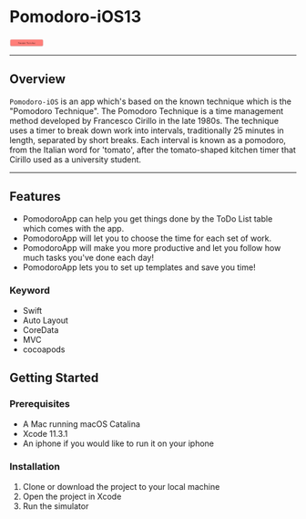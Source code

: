 # Pomodoro-iOS13
<div style="width: 100px; height 60px;"><img src="https://github.com/Aviad94/Pomodoro-iOS13/blob/master/Demo/Pomodoro%20Header.png" width="60%" height="60%" align="center"></div>

---


## Overview

`Pomodoro-iOS` is an app which's based on the known technique which is the "Pomodoro Technique". The Pomodoro Technique is a time management method developed by Francesco Cirillo in the late 1980s. The technique uses a timer to break down work into intervals, traditionally 25 minutes in length, separated by short breaks. Each interval is known as a pomodoro, from the Italian word for 'tomato', after the tomato-shaped kitchen timer that Cirillo used as a university student.

---
## Features

- PomodoroApp can help you get things done by the ToDo List table which comes with the app.
- PomodoroApp will let you to choose the time for each set of work.
- PomodoroApp will make you more productive and let you follow how much tasks you've done each day!
- PomodoroApp lets you to set up templates and save you time!


### Keyword
- Swift
- Auto Layout
- CoreData
- MVC
- cocoapods


## Getting Started

### Prerequisites

- A Mac running macOS Catalina 
- Xcode 11.3.1
- An iphone if you would like to run it on your iphone

### Installation

1. Clone or download the project to your local machine
2. Open the project in Xcode
3. Run the simulator
